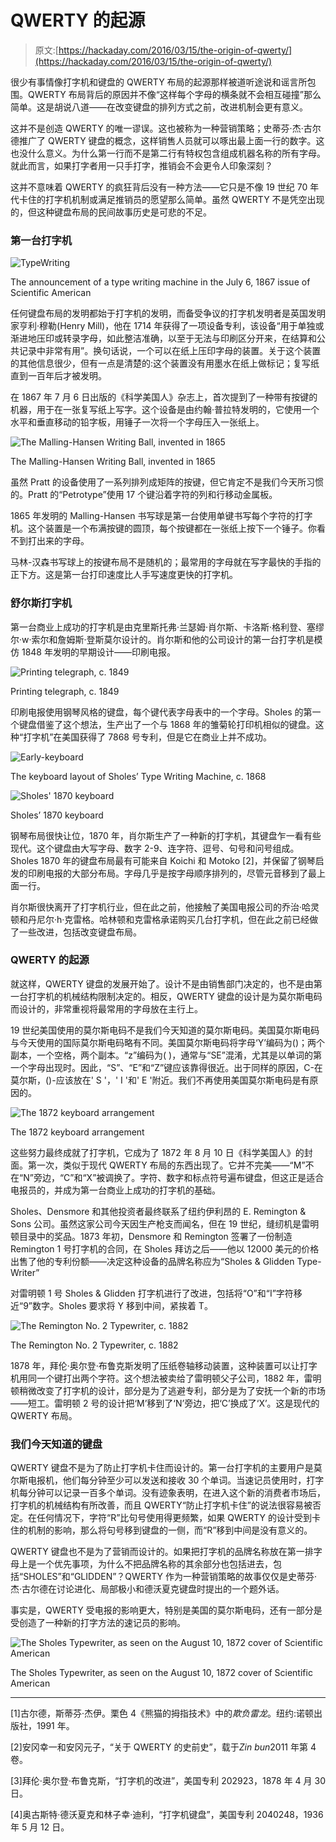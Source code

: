 # QWERTY 的起源

> 原文:[https://hackaday.com/2016/03/15/the-origin-of-qwerty/](https://hackaday.com/2016/03/15/the-origin-of-qwerty/)

很少有事情像打字机和键盘的 QWERTY 布局的起源那样被道听途说和谣言所包围。QWERTY 布局背后的原因并不像“这样每个字母的横条就不会相互碰撞”那么简单。这是胡说八道——在改变键盘的排列方式之前，改进机制会更有意义。

这并不是创造 QWERTY 的唯一谬误。这也被称为一种营销策略；史蒂芬·杰·古尔德推广了 QWERTY 键盘的概念，这样销售人员就可以啄出最上面一行的数字。这也没什么意义。为什么第一行而不是第二行有特权包含组成机器名称的所有字母。就此而言，如果打字者用一只手打字，推销会不会更令人印象深刻？

这并不意味着 QWERTY 的疯狂背后没有一种方法——它只是不像 19 世纪 70 年代卡住的打字机机制或满足推销员的愿望那么简单。虽然 QWERTY 不是凭空出现的，但这种键盘布局的民间故事历史是可悲的不足。

### 第一台打字机

![TypeWriting](../Images/394df56e94d7d36717c13b8f85d230ba.png)

The announcement of a type writing machine in the July 6, 1867 issue of Scientific American

任何键盘布局的发明都始于打字机的发明，而备受争议的打字机发明者是英国发明家亨利·穆勒(Henry Mill)，他在 1714 年获得了一项设备专利，该设备“用于单独或渐进地压印或转录字母，如此整洁准确，以至于无法与印刷区分开来，在结算和公共记录中非常有用”。换句话说，一个可以在纸上压印字母的装置。关于这个装置的其他信息很少，但有一点是清楚的:这个装置没有用墨水在纸上做标记；复写纸直到一百年后才被发明。

在 1867 年 7 月 6 日出版的《科学美国人》杂志上，首次提到了一种带有按键的机器，用于在一张复写纸上写字。这个设备是由约翰·普拉特发明的，它使用一个水平和垂直移动的铅字板，用锤子一次将一个字母压入一张纸上。

![The Malling-Hansen Writing Ball, invented in 1865](../Images/e7ec0219a7a301a2178b8ced5b291568.png)

The Malling-Hansen Writing Ball, invented in 1865

虽然 Pratt 的设备使用了一系列排列成矩阵的按键，但它肯定不是我们今天所习惯的。Pratt 的“Petrotype”使用 17 个键沿着字符的列和行移动金属板。

1865 年发明的 Malling-Hansen 书写球是第一台使用单键书写每个字符的打字机。这个装置是一个布满按键的圆顶，每个按键都在一张纸上按下一个锤子。你看不到打出来的字母。

马林-汉森书写球上的按键布局不是随机的；最常用的字母就在写字最快的手指的正下方。这是第一台打印速度比人手写速度更快的打字机。

### 舒尔斯打字机

第一台商业上成功的打字机是由克里斯托弗·兰瑟姆·肖尔斯、卡洛斯·格利登、塞缪尔·w·索尔和詹姆斯·登斯莫尔设计的。肖尔斯和他的公司设计的第一台打字机是模仿 1848 年发明的早期设计——印刷电报。

![Printing telegraph, c. 1849](../Images/fa46fd0f7475fe1629c6e9cd0bee5e66.png)

Printing telegraph, c. 1849

印刷电报使用钢琴风格的键盘，每个键代表字母表中的一个字母。Sholes 的第一个键盘借鉴了这个想法，生产出了一个与 1868 年的雏菊轮打印机相似的键盘。这种“打字机”在美国获得了 7868 号专利，但是它在商业上并不成功。

![Early-keyboard](../Images/69d703f5d3f286ede7db8a3f2cf6f313.png)

The keyboard layout of Sholes’ Type Writing Machine, c. 1868

![Sholes' 1870 keyboard](../Images/d844d54e6d910896b4d1faaa09791f43.png)

Sholes’ 1870 keyboard

钢琴布局很快让位，1870 年，肖尔斯生产了一种新的打字机，其键盘乍一看有些现代。这个键盘由大写字母、数字 2-9、连字符、逗号、句号和问号组成。Sholes 1870 年的键盘布局最有可能来自 Koichi 和 Motoko [2]，并保留了钢琴启发的印刷电报的大部分布局。字母几乎是按字母顺序排列的，尽管元音移到了最上面一行。

肖尔斯很快离开了打字机行业，但在此之前，他接触了美国电报公司的乔治·哈灵顿和丹尼尔·h·克雷格。哈林顿和克雷格承诺购买几台打字机，但在此之前已经做了一些改进，包括改变键盘布局。

### QWERTY 的起源

就这样，QWERTY 键盘的发展开始了。设计不是由销售部门决定的，也不是由第一台打字机的机械结构限制决定的。相反，QWERTY 键盘的设计是为莫尔斯电码而设计的，非常重视将最常用的字母放在主行上。

19 世纪美国使用的莫尔斯电码不是我们今天知道的莫尔斯电码。美国莫尔斯电码与今天使用的国际莫尔斯电码略有不同。美国莫尔斯电码将字母‘Y’编码为()；两个副本，一个空格，两个副本。“z”编码为( )，通常与“SE”混淆，尤其是以单词的第一个字母出现时。因此，“S”、“E”和“Z”键应该靠得很近。出于同样的原因，C-在莫尔斯，()-应该放在' S '，' I '和' E '附近。我们不再使用美国莫尔斯电码是有原因的。

![The 1872 keyboard arrangement](../Images/bd7b47cd0c93d4594994d7f909ebac58.png)

The 1872 keyboard arrangement

这些努力最终成就了打字机，它成为了 1872 年 8 月 10 日《科学美国人》的封面。第一次，类似于现代 QWERTY 布局的东西出现了。它并不完美——“M”不在“N”旁边，“C”和“X”被调换了。字符、数字和标点符号遍布键盘，但这正是适合电报员的，并成为第一台商业上成功的打字机的基础。

Sholes、Densmore 和其他投资者最终联系了纽约伊利昂的 E. Remington & Sons 公司。虽然这家公司今天因生产枪支而闻名，但在 19 世纪，缝纫机是雷明顿目录中的奖品。1873 年初，Densmore 和 Remington 签署了一份制造 Remington 1 号打字机的合同，在 Sholes 拜访之后——他以 12000 美元的价格出售了他的专利份额——决定这种设备的品牌名称应为“Sholes & Glidden Type-Writer”

对雷明顿 1 号 Sholes & Glidden 打字机进行了改进，包括将“O”和“I”字符移近“9”数字。Sholes 要求将 Y 移到中间，紧挨着 T。

![The Remington No. 2 Typewriter, c. 1882](../Images/4bce41622d99e52fbec62ff471939f1e.png)

The Remington No. 2 Typewriter, c. 1882

1878 年，拜伦·奥尔登·布鲁克斯发明了压纸卷轴移动装置，这种装置可以让打字机用同一个键打出两个字符。这个想法被卖给了雷明顿父子公司，1882 年，雷明顿稍微改变了打字机的设计，部分是为了逃避专利，部分是为了安抚一个新的市场——短工。雷明顿 2 号的设计把‘M’移到了‘N’旁边，把‘C’换成了‘X’。这是现代的 QWERTY 布局。

### 我们今天知道的键盘

QWERTY 键盘不是为了防止打字机卡住而设计的。第一台打字机的主要用户是莫尔斯电报机，他们每分钟至少可以发送和接收 30 个单词。当速记员使用时，打字机每分钟可以记录一百多个单词。没有迹象表明，在进入这个新的消费者市场后，打字机的机械结构有所改善，而且 QWERTY“防止打字机卡住”的说法很容易被否定。在任何情况下，字符“R”比句号使用得更频繁，如果 QWERTY 的设计受到卡住的机制的影响，那么将句号移到键盘的一侧，而“R”移到中间是没有意义的。

QWERTY 键盘也不是为了营销而设计的。如果把打字机的品牌名称放在第一排字母上是一个优先事项，为什么不把品牌名称的其余部分也包括进去，包括“SHOLES”和“GLIDDEN”？QWERTY 作为一种营销策略的故事仅仅是史蒂芬·杰·古尔德在讨论进化、局部极小和德沃夏克键盘时提出的一个题外话。

事实是，QWERTY 受电报的影响更大，特别是美国的莫尔斯电码，还有一部分是受创造了一种新的打字方法的速记员的影响。

![The Sholes Typewriter, as seen on the August 10, 1872 cover of Scientific American](../Images/873c75180c41221672d971f1e748759f.png)

The Sholes Typewriter, as seen on the August 10, 1872 cover of Scientific American

* * *

[1]古尔德，斯蒂芬·杰伊。栗色 4《熊猫的拇指技术》中的*欺负雷龙*。纽约:诺顿出版社，1991 年。

[2]安冈幸一和安冈元子，“关于 QWERTY 的史前史”，载于*Zin bun*2011 年第 4 卷。

[3]拜伦·奥尔登·布鲁克斯，“打字机的改进”，美国专利 202923，1878 年 4 月 30 日。

[4]奥古斯特·德沃夏克和林子幸·迪利，“打字机键盘”，美国专利 2040248，1936 年 5 月 12 日。